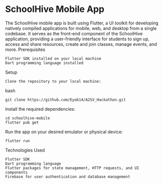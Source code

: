 # SchoolHive Mobile App

The SchoolHive mobile app is built using Flutter, a UI toolkit for developing natively compiled applications for mobile, web, and desktop from a single codebase. It serves as the front-end component of the SchoolHive application, providing a user-friendly interface for students to sign up, access and share resources, create and join classes, manage events, and more.
Prerequisites

    Flutter SDK installed on your local machine
    Dart programming language installed

Setup

    Clone the repository to your local machine:

bash

    git clone https://github.com/Eyob14/A2SV_Hackathon.git

Install the required dependencies:


    cd schoolhive-mobile
    flutter pub get

Run the app on your desired emulator or physical device:

    flutter run

Technologies Used

    Flutter SDK
    Dart programming language
    Flutter packages for state management, HTTP requests, and UI components
    Firebase for user authentication and database management
